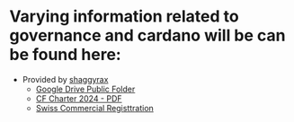 # Varying information related to governance and cardano will be can be found here:

- Provided by [shaggyrax](https://x.com/shaggyrax)
  - [Google Drive Public Folder](https://drive.google.com/drive/folders/1ciZ1d6Y4zm3f-zrD9uiPc3OhK0_a64Tm)
  - [CF Charter 2024 - PDF]()
  - [Swiss Commercial Registtration]()
